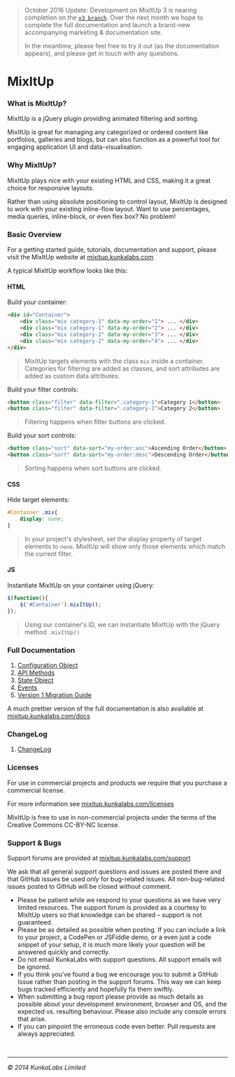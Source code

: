 > October 2016 Update: Development on MixItUp 3 is nearing completion on the <a href="https://github.com/patrickkunka/mixitup/tree/v3">`v3 branch`</a>. Over the next month we hope to complete the full documentation and launch a brand-new accompanying marketing & documentation site.
>
> In the meantime, please feel free to try it out (as the documentation appears), and please get in touch with any questions.

MixItUp
=========

### What is MixItUp?

MixItUp is a jQuery plugin providing animated filtering and sorting.

MixItUp is great for managing any categorized or ordered content like portfolios, galleries and blogs, but can also function as a powerful tool for engaging application UI and data-visualisation.

### Why MixItUp?

MixItUp plays nice with your existing HTML and CSS, making it a great choice for responsive layouts.

Rather than using absolute positioning to control layout, MixItUp is designed to work with your existing inline-flow layout. Want to use percentages, media queries, inline-block, or even flex box? No problem!

### Basic Overview

For a getting started guide, tutorials, documentation and support, please visit the MixItUp website at [mixitup.kunkalabs.com](https://mixitup.kunkalabs.com)

A typical MixItUp workflow looks like this:

#### HTML

Build your container:

```html
<div id="Container">
	<div class="mix category-1" data-my-order="1"> ... </div>
	<div class="mix category-1" data-my-order="2"> ... </div>
	<div class="mix category-2" data-my-order="3"> ... </div>
	<div class="mix category-2" data-my-order="4"> ... </div>
</div>
```
> MixItUp targets elements with the class `mix` inside a container. Categories for filtering are added as classes, and sort attributes are added as custom data attributes.

Build your filter controls:

```html
<button class="filter" data-filter=".category-1">Category 1</button>
<button class="filter" data-filter=".category-2">Category 2</button>
```
> Filtering happens when filter buttons are clicked.


Build your sort controls:

```html
<button class="sort" data-sort="my-order:asc">Ascending Order</button>
<button class="sort" data-sort="my-order:desc">Descending Order</button>
```
> Sorting happens when sort buttons are clicked.

#### CSS

Hide target elements:
```css
#Container .mix{
	display: none;
}
```
> In your project's stylesheet, set the display property of target elements to `none`. MixItUp will show only those elements which match the current filter.

#### JS

Instantiate MixItUp on your container using jQuery:

```javascript
$(function(){
	$('#Container').mixItUp();
});
```
> Using our container's ID, we can instantiate MixItUp with the jQuery method `.mixItUp()`

### Full Documentation

1. [Configuration Object](docs/configuration-object.md)
1. [API Methods](docs/api-methods.md)
1. [State Object](docs/state-object.md)
1. [Events](docs/events.md)
1. [Version 1 Migration Guide](docs/version-1-migration.md)

A much prettier version of the full documentation is also available at [mixitup.kunkalabs.com/docs](https://mixitup.kunkalabs.com/docs)

### ChangeLog

1. [ChangeLog](CHANGELOG.md)

### Licenses

For use in commercial projects and products we require that you purchase a commercial license.

For more information see [mixitup.kunkalabs.com/licenses](https://mixitup.kunkalabs.com/licenses)

MixItUp is free to use in non-commercial projects under the terms of the Creative Commons CC-BY-NC license.

### Support & Bugs

Support forums are provided at [mixitup.kunkalabs.com/support](https://mixitup.kunkalabs.com/support)

We ask that all general support questions and issues are posted there and that GitHub issues be used *only* for bug-related issues. All non-bug-related issues posted to GitHub will be closed without comment.

- Please be patient while we respond to your questions as we have very limited  resources. The support forum is provided as a courtesy to MixItUp users so that knowledge can be shared – support is not guaranteed.
- Please be as detailed as possible when posting. If you can include a link to your project, a CodePen or JSFiddle demo, or a even just a code snippet of your setup, it is much more likely your question will be answered quickly and correctly.
- Do not email KunkaLabs with support questions. All support emails will be ignored.
- If you think you’ve found a bug we encourage you to submit a GitHub Issue rather than posting in the support forums. This way we can keep bugs tracked efficiently and hopefully fix them swiftly.
- When submitting a bug report please provide as much details as possible about your development environment, browser and OS, and the expected vs. resulting behaviour. Please also include any console errors that arise.
- If you can pinpoint the erroneous code even better. Pull requests are always appreciated.

<br/>

-------
*&copy; 2014 KunkaLabs Limited*
